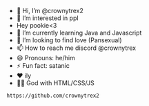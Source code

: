 
- 👋 Hi, I’m @crownytrex2
- 👀 I’m interested in ppl
- Hey pookie<3
- 🌱 I’m currently learning Java and Javascript
- 💞️ I’m looking to find love (Pansexual)
- 📫 How to reach me discord @crownytrex
- 😄 Pronouns: he/him
- ⚡ Fun fact: satanic
- ❤ ily
- 🧑‍💻 God with HTML/CSS/JS
 <!---
crownytrex2/crownytrex2 is a ✨ special ✨ repository because its `README.md` (this file) appears on your GitHub profile.
You can click the Preview link to take a look at your changes.
--->
```https://github.com/crownytrex2```
